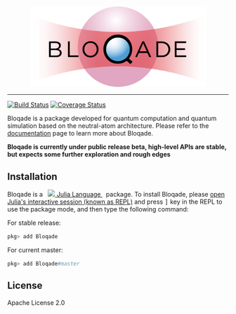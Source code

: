 <div align="center"> <img
src="docs/src/assets/logo.png"
alt="Bloqade Logo" width="400"></img>
</div>

---

[![Build Status](https://github.com/QuEraComputing/Bloqade.jl/workflows/CI/badge.svg)](https://github.com/QuEraComputing/Bloqade.jl/actions)
[![Coverage Status](https://coveralls.io/repos/github/QuEraComputing/Bloqade.jl/badge.svg?branch=master&t=9IEs1W)](https://coveralls.io/github/QuEraComputing/Bloqade.jl?branch=master)

Bloqade is a package developed for quantum computation and quantum simulation based on the neutral-atom architecture. Please refer to the [documentation](https://queracomputing.github.io/Bloqade.jl/dev/) page to learn more about Bloqade.

**Bloqade is currently under public release beta, high-level APIs are stable, but expects some further exploration and rough edges**

## Installation

<p>
Bloqade is a &nbsp;
    <a href="https://julialang.org">
        <img src="https://raw.githubusercontent.com/JuliaLang/julia-logo-graphics/master/images/julia.ico" width="16em">
        Julia Language
    </a>
    &nbsp; package. To install Bloqade,
    please <a href="https://docs.julialang.org/en/v1/manual/getting-started/">open
    Julia's interactive session (known as REPL)</a> and press <kbd>]</kbd> key in the REPL to use the package mode, and then type the following command:
</p>

For stable release:

```julia
pkg> add Bloqade
```

For current master:

```julia
pkg> add Bloqade#master
```

## License

Apache License 2.0
